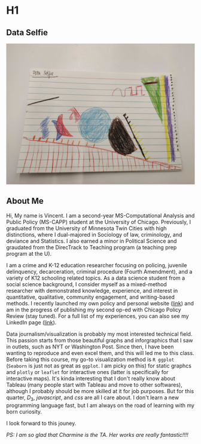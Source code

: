 
# H1

## Data Selfie

![My data selfie](Data_Selfie.jpg)

## About Me

Hi, My name is Vincent. I am a second-year MS-Computational Analysis and Public Policy (MS-CAPP) student at the University of Chicago. Previously, I graduated from the University of Minnesota Twin Cities with high distinctions, where I dual-majored in Sociology of law, criminology, and deviance and Statistics. I also earned a minor in Political Science and graudated from the DirecTrack to Teaching program (a teaching prep program at the U). 

I am a crime and K-12 education researcher focusing on policing, juvenile delinquency, decarceration, criminal procedure (Fourth Amendment), and a variety of K12 schooling related topics. As a data science student from a social science background, I consider myself as a mixed-method researcher with demonstrated knowledge, experience, and interest in quantitative, qualitative, community engagement, and writing-based methods. I recently launched my own policy and personal website ([link](https://jcvincentliu.netlify.app)) and am in the progress of publishing my second op-ed with Chicago Policy Review (stay tuned). For a full list of my experiences, you can also see my LinkedIn page ([link](https://www.linkedin.com/in/juncheng-liu-79075315a/)). 

Data journalism/visualization is probably my most interested technical field. This passion starts from those beautiful graphs and inforgraphics that I saw in outlets, such as NYT or Washington Post. Since then, I have been wanting to reproduce and even excel them, and this will led me to this class. Before taking this course, my go-to visualization method is `R ggplot` (`Seaborn` is just not as great as `ggplot`. I am picky on this) for static graphcs and `plotly` or `leaflet` for interactive ones (latter is specifically for interactive maps). It's kinda interesting that I don't really know about Tableau (many people start with Tableau and move to other softwares), although I probably should be more skilled at it for job purposes. But for this quarter, $D_3$, $javascript$, and $css$ are all I care about. I don't learn a new programming language fast, but I am always on the road of learning with my born curiosity. 

I look forward to this jouney. 

*PS: I am so glad that Charmine is the TA. Her works are really fantastic!!!!*